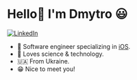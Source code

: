# Hello👋 I'm Dmytro 😃

<p align="left">
<a href="https://www.linkedin.com/in/dmytro-chumakov/">
<img src="https://img.shields.io/badge/-LinkedIn-%233781da" alt="LinkedIn"/></a> 
</p>

* 📱 Software engineer specializing in [iOS](https://www.apple.com/ios/).
* 📡 Loves science & technology.
* 🇺🇦 From Ukraine.
* 😁 Nice to meet you!

